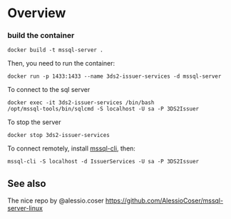 # Overview
### build the container

```
docker build -t mssql-server .
```

Then, you need to run the container:

```
docker run -p 1433:1433 --name 3ds2-issuer-services -d mssql-server
```

To connect to the sql server

```
docker exec -it 3ds2-issuer-services /bin/bash
/opt/mssql-tools/bin/sqlcmd -S localhost -U sa -P 3DS2Issuer
```

To stop the server 

```
docker stop 3ds2-issuer-services
```

To connect remotely, install [mssql-cli](https://github.com/dbcli/mssql-cli/), then:

```
mssql-cli -S localhost -d IssuerServices -U sa -P 3DS2Issuer
```

## See also
The nice repo by @alessio.coser https://github.com/AlessioCoser/mssql-server-linux
